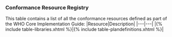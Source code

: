 ### Conformance Resource Registry
This table contains a list of all the conformance resources
defined as part of the WHO Core Implementation Guide:
|Resource|Description|
|---|---|
|{% include table-libraries.xhtml %}|{% include table-plandefinitions.xhtml %}|
